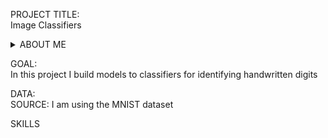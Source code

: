 PROJECT TITLE:<br>
Image Classifiers

<details>
<summary>ABOUT ME</summary>
I am Arsh Singh, my PhD is in Applied Microeconomics, and I am interested in applied data science.
</details>

GOAL:<br>
In this project I build models to classifiers for identifying handwritten digits

DATA:<br>
SOURCE: I am using the MNIST dataset

SKILLS<br>
